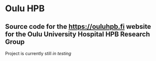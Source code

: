 # Oulu HPB
## Source code for the https://ouluhpb.fi website for the Oulu University Hospital HPB Research Group
Project is currently still *in testing*
